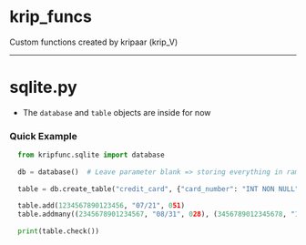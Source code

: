 # krip_funcs
Custom functions created by kripaar (krip_V)
___
# sqlite.py
* The `database` and `table` objects are inside for now  
### Quick Example
```py
  from kripfunc.sqlite import database
  
  db = database()  # Leave parameter blank => storing everything in ram, not opening any file
  
  table = db.create_table("credit_card", {"card_number": "INT NON NULL", "expire": "TEXT", "CVC": "CHAR(3)"})
  
  table.add(1234567890123456, "07/21", 051)
  table.addmany((2345678901234567, "08/31", 028), (3456789012345678, "10/01", 777))
  
  print(table.check())
```
